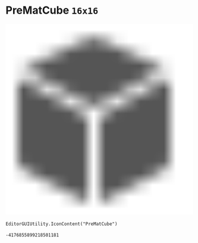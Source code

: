 # PreMatCube `16x16`
<img src="/img/PreMatCube.png" width=512 height=512>

``` CSharp
EditorGUIUtility.IconContent("PreMatCube")
```
```
-4176855899218501181
```
